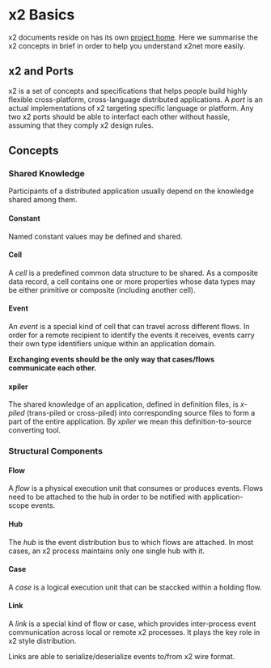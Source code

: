 # x2 Basics

x2 documents reside on has its own [project home](https://github.com/jaykang920/x2).
Here we summarise the x2 concepts in brief in order to help you understand x2net
more easily.

## x2 and Ports

x2 is a set of concepts and specifications that helps people build highly
flexible cross-platform, cross-language distributed applications. A *port* is an
actual implementations of x2 targeting specific language or platform. Any two x2
ports should be able to interfact each other without hassle, assuming that they
comply x2 design rules.

## Concepts

### Shared Knowledge

Participants of a distributed application usually depend on the knowledge shared
among them.

#### Constant

Named constant values may be defined and shared.

#### Cell

A *cell* is a predefined common data structure to be shared. As a composite data
record, a cell contains one or more properties whose data types may be either
primitive or composite (including another cell).

#### Event

An *event* is a special kind of cell that can travel across different flows.
In order for a remote recipient to identify the events it receives, events carry
their own type identifiers unique within an application domain.

**Exchanging events should be the only way that cases/flows communicate each other.**

#### xpiler

The shared knowledge of an application, defined in definition files, is *x-piled*
(trans-piled or cross-piled) into corresponding source files to form a part of
the entire application. By *xpiler* we mean this definition-to-source converting
tool.

### Structural Components

#### Flow

A *flow* is a physical execution unit that consumes or produces events. Flows need to be
attached to the hub in order to be notified with application-scope events.

#### Hub

The *hub* is the event distribution bus to which flows are attached. In most cases,
an x2 process maintains only one single hub with it.

#### Case

A *case* is a logical execution unit that can be staccked within a holding flow.

#### Link

A *link* is a special kind of flow or case, which provides inter-process
event communication across local or remote x2 processes. It plays the key role
in x2 style distribution.

Links are able to serialize/deserialize events to/from x2 wire format.
